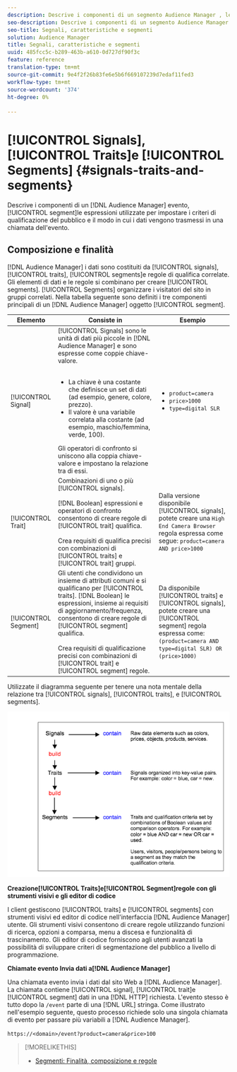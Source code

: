 ```yaml
---
description: Descrive i componenti di un segmento Audience Manager , le espressioni utilizzate per impostare i criteri di qualificazione dell'audience e il modo in cui i dati vengono trasmessi in una chiamata dell'evento.
seo-description: Descrive i componenti di un segmento Audience Manager , le espressioni utilizzate per impostare i criteri di qualificazione dell'audience e il modo in cui i dati vengono trasmessi in una chiamata dell'evento.
seo-title: Segnali, caratteristiche e segmenti
solution: Audience Manager
title: Segnali, caratteristiche e segmenti
uuid: 485fcc5c-b289-463b-a610-0d727df90f3c
feature: reference
translation-type: tm+mt
source-git-commit: 9e4f2f26b83fe6e5b6f669107239d7edaf11fed3
workflow-type: tm+mt
source-wordcount: '374'
ht-degree: 0%

---
```



# [!UICONTROL Signals], [!UICONTROL Traits]e [!UICONTROL Segments] {#signals-traits-and-segments}

Descrive i componenti di un [!DNL Audience Manager] evento, [!UICONTROL segment]le espressioni utilizzate per impostare i criteri di qualificazione del pubblico e il modo in cui i dati vengono trasmessi in una chiamata dell&#39;evento.

## Composizione e finalità

[!DNL Audience Manager] i dati sono costituiti da [!UICONTROL signals], [!UICONTROL traits], [!UICONTROL segments]e regole di qualifica correlate. Gli elementi di dati e le regole si combinano per creare [!UICONTROL segments]. [!UICONTROL Segments] organizzare i visitatori del sito in gruppi correlati. Nella tabella seguente sono definiti i tre componenti principali di un [!DNL Audience Manager] oggetto [!UICONTROL segment].

| Elemento | Consiste in | Esempio  |
|---|---|---|
| [!UICONTROL Signal] | [!UICONTROL Signals] sono le unità di dati più piccole in [!DNL Audience Manager] e sono espresse come coppie [](../reference/key-value-pairs-explained.md)chiave-valore.<br><br><ul><li>La chiave è una costante che definisce un set di dati (ad esempio, genere, colore, prezzo).</li><li>Il valore è una variabile correlata alla costante (ad esempio, maschio/femmina, verde, 100).</li></ul>Gli operatori di confronto si uniscono alla coppia chiave-valore e impostano la relazione tra di essi. | <ul><li>`product=camera`</li><li>`price>1000`</li><li>`type=digital SLR`</li></ul> |
| [!UICONTROL Trait] | Combinazioni di uno o più [!UICONTROL signals].<br><br> [!DNL Boolean] espressioni e operatori di confronto consentono di creare regole di [!UICONTROL trait] qualifica. <br><br>Crea requisiti di qualifica precisi con combinazioni di [!UICONTROL traits] e [!UICONTROL trait] gruppi. | Dalla versione disponibile [!UICONTROL signals], potete creare una `High End Camera Browser` regola espressa come segue: `product=camera AND price>1000` |
| [!UICONTROL Segment] | Gli utenti che condividono un insieme di attributi comuni e si qualificano per [!UICONTROL traits]. [!DNL Boolean] le espressioni, insieme ai requisiti di aggiornamento/frequenza, consentono di creare regole di [!UICONTROL segment] qualifica.<br><br> Crea requisiti di qualificazione precisi con combinazioni di [!UICONTROL trait] e [!UICONTROL segment] regole. | Da disponibile [!UICONTROL traits] e [!UICONTROL signals], potete creare una [!UICONTROL segment] regola espressa come:`(product=camera AND type=digital SLR) OR (price>1000)` |

Utilizzate il diagramma seguente per tenere una nota mentale della relazione tra [!UICONTROL signals], [!UICONTROL traits], e [!UICONTROL segments].

![](assets/signals-traits-segments.png)

**Creazione[!UICONTROL Traits]e[!UICONTROL Segment]regole con gli strumenti visivi e gli editor di codice**

I client gestiscono [!UICONTROL traits] e [!UICONTROL segments] con strumenti visivi ed editor di codice nell&#39;interfaccia [!DNL Audience Manager] utente. Gli strumenti visivi consentono di creare regole utilizzando funzioni di ricerca, opzioni a comparsa, menu a discesa e funzionalità di trascinamento. Gli editor di codice forniscono agli utenti avanzati la possibilità di sviluppare criteri di segmentazione del pubblico a livello di programmazione.

**Chiamate evento Invia dati a[!DNL Audience Manager]**

Una chiamata evento invia i dati dal sito Web a [!DNL Audience Manager]. La chiamata contiene [!UICONTROL signal], [!UICONTROL trait]e [!UICONTROL segment] dati in una [!DNL HTTP] richiesta. L&#39;evento stesso è tutto dopo la `/event` parte di una [!DNL URL] stringa. Come illustrato nell&#39;esempio seguente, questo processo richiede solo una singola chiamata di evento per passare più variabili a [!DNL Audience Manager].

`https://<domain>/event?product=camera&price>100`

>[!MORELIKETHIS]
>
>* [Segmenti: Finalità, composizione e regole](../features/segments/segments-purpose.md)

